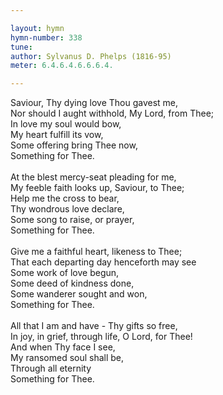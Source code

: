 ```yaml
---

layout: hymn
hymn-number: 338
tune: 
author: Sylvanus D. Phelps (1816-95)
meter: 6.4.6.4.6.6.6.4.

---
```

Saviour, Thy dying love Thou gavest me,<br>Nor should I aught withhold, My Lord, from Thee;<br>In love my soul would bow,<br>My heart fulfill its vow,<br>Some offering bring Thee now,<br>Something for Thee.<br><br>At the blest mercy-seat pleading for me,<br>My feeble faith looks up, Saviour, to Thee;<br>Help me the cross to bear,<br>Thy wondrous love declare,<br>Some song to raise, or prayer,<br>Something for Thee.<br><br>Give me a faithful heart, likeness to Thee;<br>That each departing day henceforth may see<br>Some work of love begun,<br>Some deed of kindness done,<br>Some wanderer sought and won,<br>Something for Thee.<br><br>All that I am and have - Thy gifts so free,<br>In joy, in grief, through life, O Lord, for Thee!<br>And when Thy face I see,<br>My ransomed soul shall be,<br>Through all eternity<br>Something for Thee.<br><br><br>
